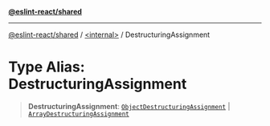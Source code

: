[**@eslint-react/shared**](../../README.md)

***

[@eslint-react/shared](../../README.md) / [\<internal\>](../README.md) / DestructuringAssignment

# Type Alias: DestructuringAssignment

> **DestructuringAssignment**: [`ObjectDestructuringAssignment`](../interfaces/ObjectDestructuringAssignment.md) \| [`ArrayDestructuringAssignment`](../interfaces/ArrayDestructuringAssignment.md)
